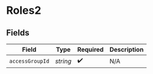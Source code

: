 # Roles2


## Fields

| Field              | Type               | Required           | Description        |
| ------------------ | ------------------ | ------------------ | ------------------ |
| `accessGroupId`    | *string*           | :heavy_check_mark: | N/A                |